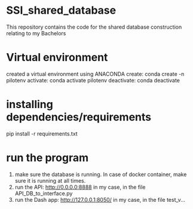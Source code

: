 # SSI_shared_database
This repository contains the code for the shared database construction relating to my Bachelors

# Virtual environment
created a virtual environment using ANACONDA
create: conda create -n pilotenv
activate: conda activate pilotenv
deactivate: conda deactivate

# installing dependencies/requirements
pip install -r requirements.txt

# run the program
1. make sure the database is running. In case of docker container, make sure it is running at all times.
2. run the API: http://0.0.0.0:8888 in my case, in the file API_DB_to_interface.py 
3. run the Dash app: http://127.0.0.1:8050/ in my case, in the file test_v...

